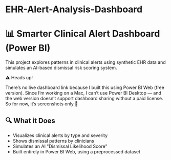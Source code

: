 # EHR-Alert-Analysis-Dashboard
# 📊 Smarter Clinical Alert Dashboard (Power BI)

This project explores patterns in clinical alerts using synthetic EHR data and simulates an AI-based dismissal risk scoring system.

⚠️ Heads up!

There’s no live dashboard link because I built this using Power BI Web (free version). Since I’m working on a Mac, I can’t use Power BI Desktop — and the web version doesn’t support dashboard sharing without a paid license. So for now, it’s screenshots only 🙂


## 🔍 What it Does

- Visualizes clinical alerts by type and severity
- Shows dismissal patterns by clinicians
- Simulates an AI "Dismissal Likelihood Score"
- Built entirely in Power BI Web, using a preprocessed dataset


